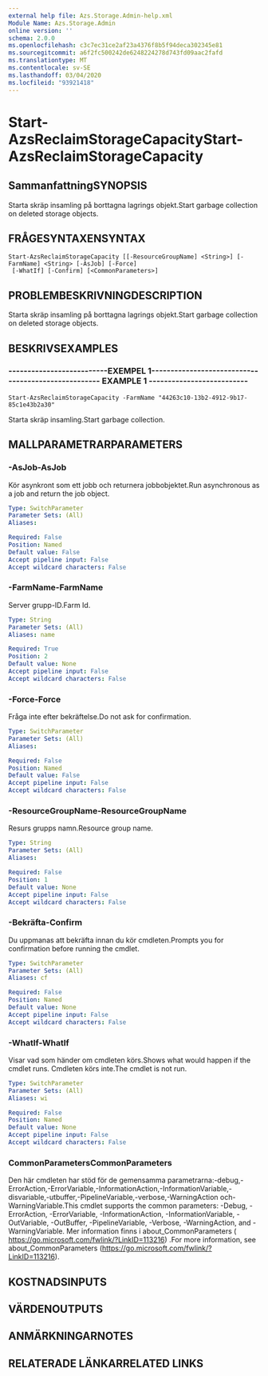 ```yaml
---
external help file: Azs.Storage.Admin-help.xml
Module Name: Azs.Storage.Admin
online version: ''
schema: 2.0.0
ms.openlocfilehash: c3c7ec31ce2af23a4376f8b5f94deca302345e81
ms.sourcegitcommit: a6f2fc500242de6248224278d743fd09aac2fafd
ms.translationtype: MT
ms.contentlocale: sv-SE
ms.lasthandoff: 03/04/2020
ms.locfileid: "93921418"
---
```

# <span data-ttu-id="8facf-101">Start-AzsReclaimStorageCapacity</span><span class="sxs-lookup"><span data-stu-id="8facf-101">Start-AzsReclaimStorageCapacity</span></span>

## <span data-ttu-id="8facf-102">Sammanfattning</span><span class="sxs-lookup"><span data-stu-id="8facf-102">SYNOPSIS</span></span>
<span data-ttu-id="8facf-103">Starta skräp insamling på borttagna lagrings objekt.</span><span class="sxs-lookup"><span data-stu-id="8facf-103">Start garbage collection on deleted storage objects.</span></span>

## <span data-ttu-id="8facf-104">FRÅGESYNTAXEN</span><span class="sxs-lookup"><span data-stu-id="8facf-104">SYNTAX</span></span>

```
Start-AzsReclaimStorageCapacity [[-ResourceGroupName] <String>] [-FarmName] <String> [-AsJob] [-Force]
 [-WhatIf] [-Confirm] [<CommonParameters>]
```

## <span data-ttu-id="8facf-105">PROBLEMBESKRIVNING</span><span class="sxs-lookup"><span data-stu-id="8facf-105">DESCRIPTION</span></span>
<span data-ttu-id="8facf-106">Starta skräp insamling på borttagna lagrings objekt.</span><span class="sxs-lookup"><span data-stu-id="8facf-106">Start garbage collection on deleted storage objects.</span></span>

## <span data-ttu-id="8facf-107">BESKRIVS</span><span class="sxs-lookup"><span data-stu-id="8facf-107">EXAMPLES</span></span>

### <span data-ttu-id="8facf-108">--------------------------EXEMPEL 1--------------------------</span><span class="sxs-lookup"><span data-stu-id="8facf-108">-------------------------- EXAMPLE 1 --------------------------</span></span>
```
Start-AzsReclaimStorageCapacity -FarmName "44263c10-13b2-4912-9b17-85c1e43b2a30"
```

<span data-ttu-id="8facf-109">Starta skräp insamling.</span><span class="sxs-lookup"><span data-stu-id="8facf-109">Start garbage collection.</span></span>

## <span data-ttu-id="8facf-110">MALLPARAMETRAR</span><span class="sxs-lookup"><span data-stu-id="8facf-110">PARAMETERS</span></span>

### <span data-ttu-id="8facf-111">-AsJob</span><span class="sxs-lookup"><span data-stu-id="8facf-111">-AsJob</span></span>
<span data-ttu-id="8facf-112">Kör asynkront som ett jobb och returnera jobbobjektet.</span><span class="sxs-lookup"><span data-stu-id="8facf-112">Run asynchronous as a job and return the job object.</span></span>

```yaml
Type: SwitchParameter
Parameter Sets: (All)
Aliases: 

Required: False
Position: Named
Default value: False
Accept pipeline input: False
Accept wildcard characters: False
```

### <span data-ttu-id="8facf-113">-FarmName</span><span class="sxs-lookup"><span data-stu-id="8facf-113">-FarmName</span></span>
<span data-ttu-id="8facf-114">Server grupp-ID.</span><span class="sxs-lookup"><span data-stu-id="8facf-114">Farm Id.</span></span>

```yaml
Type: String
Parameter Sets: (All)
Aliases: name

Required: True
Position: 2
Default value: None
Accept pipeline input: False
Accept wildcard characters: False
```

### <span data-ttu-id="8facf-115">-Force</span><span class="sxs-lookup"><span data-stu-id="8facf-115">-Force</span></span>
<span data-ttu-id="8facf-116">Fråga inte efter bekräftelse.</span><span class="sxs-lookup"><span data-stu-id="8facf-116">Do not ask for confirmation.</span></span>

```yaml
Type: SwitchParameter
Parameter Sets: (All)
Aliases: 

Required: False
Position: Named
Default value: False
Accept pipeline input: False
Accept wildcard characters: False
```

### <span data-ttu-id="8facf-117">-ResourceGroupName</span><span class="sxs-lookup"><span data-stu-id="8facf-117">-ResourceGroupName</span></span>
<span data-ttu-id="8facf-118">Resurs grupps namn.</span><span class="sxs-lookup"><span data-stu-id="8facf-118">Resource group name.</span></span>

```yaml
Type: String
Parameter Sets: (All)
Aliases: 

Required: False
Position: 1
Default value: None
Accept pipeline input: False
Accept wildcard characters: False
```

### <span data-ttu-id="8facf-119">-Bekräfta</span><span class="sxs-lookup"><span data-stu-id="8facf-119">-Confirm</span></span>
<span data-ttu-id="8facf-120">Du uppmanas att bekräfta innan du kör cmdleten.</span><span class="sxs-lookup"><span data-stu-id="8facf-120">Prompts you for confirmation before running the cmdlet.</span></span>

```yaml
Type: SwitchParameter
Parameter Sets: (All)
Aliases: cf

Required: False
Position: Named
Default value: None
Accept pipeline input: False
Accept wildcard characters: False
```

### <span data-ttu-id="8facf-121">-WhatIf</span><span class="sxs-lookup"><span data-stu-id="8facf-121">-WhatIf</span></span>
<span data-ttu-id="8facf-122">Visar vad som händer om cmdleten körs.</span><span class="sxs-lookup"><span data-stu-id="8facf-122">Shows what would happen if the cmdlet runs.</span></span>
<span data-ttu-id="8facf-123">Cmdleten körs inte.</span><span class="sxs-lookup"><span data-stu-id="8facf-123">The cmdlet is not run.</span></span>

```yaml
Type: SwitchParameter
Parameter Sets: (All)
Aliases: wi

Required: False
Position: Named
Default value: None
Accept pipeline input: False
Accept wildcard characters: False
```

### <span data-ttu-id="8facf-124">CommonParameters</span><span class="sxs-lookup"><span data-stu-id="8facf-124">CommonParameters</span></span>
<span data-ttu-id="8facf-125">Den här cmdleten har stöd för de gemensamma parametrarna:-debug,-ErrorAction,-ErrorVariable,-InformationAction,-InformationVariable,-disvariable,-utbuffer,-PipelineVariable,-verbose,-WarningAction och-WarningVariable.</span><span class="sxs-lookup"><span data-stu-id="8facf-125">This cmdlet supports the common parameters: -Debug, -ErrorAction, -ErrorVariable, -InformationAction, -InformationVariable, -OutVariable, -OutBuffer, -PipelineVariable, -Verbose, -WarningAction, and -WarningVariable.</span></span> <span data-ttu-id="8facf-126">Mer information finns i about_CommonParameters ( https://go.microsoft.com/fwlink/?LinkID=113216) .</span><span class="sxs-lookup"><span data-stu-id="8facf-126">For more information, see about_CommonParameters (https://go.microsoft.com/fwlink/?LinkID=113216).</span></span>

## <span data-ttu-id="8facf-127">KOSTNADS</span><span class="sxs-lookup"><span data-stu-id="8facf-127">INPUTS</span></span>

## <span data-ttu-id="8facf-128">VÄRDEN</span><span class="sxs-lookup"><span data-stu-id="8facf-128">OUTPUTS</span></span>

## <span data-ttu-id="8facf-129">ANMÄRKNINGAR</span><span class="sxs-lookup"><span data-stu-id="8facf-129">NOTES</span></span>

## <span data-ttu-id="8facf-130">RELATERADE LÄNKAR</span><span class="sxs-lookup"><span data-stu-id="8facf-130">RELATED LINKS</span></span>

